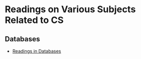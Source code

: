 # Readings on Various Subjects Related to CS

## Databases

* [Readings in Databases](https://github.com/rxin/db-readings)